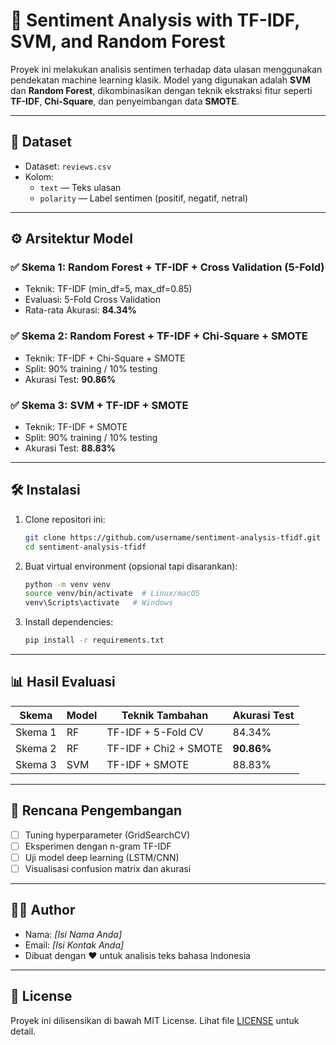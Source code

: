 
# 🧠 Sentiment Analysis with TF-IDF, SVM, and Random Forest

Proyek ini melakukan analisis sentimen terhadap data ulasan menggunakan pendekatan machine learning klasik. Model yang digunakan adalah **SVM** dan **Random Forest**, dikombinasikan dengan teknik ekstraksi fitur seperti **TF-IDF**, **Chi-Square**, dan penyeimbangan data **SMOTE**.

---

## 📂 Dataset

- Dataset: `reviews.csv`
- Kolom:
  - `text` — Teks ulasan
  - `polarity` — Label sentimen (positif, negatif, netral)

---

## ⚙️ Arsitektur Model

### ✅ Skema 1: Random Forest + TF-IDF + Cross Validation (5-Fold)
- Teknik: TF-IDF (min_df=5, max_df=0.85)
- Evaluasi: 5-Fold Cross Validation
- Rata-rata Akurasi: **84.34%**

### ✅ Skema 2: Random Forest + TF-IDF + Chi-Square + SMOTE
- Teknik: TF-IDF + Chi-Square + SMOTE
- Split: 90% training / 10% testing
- Akurasi Test: **90.86%**

### ✅ Skema 3: SVM + TF-IDF + SMOTE
- Teknik: TF-IDF + SMOTE
- Split: 90% training / 10% testing
- Akurasi Test: **88.83%**

---

## 🛠️ Instalasi

1. Clone repositori ini:
   ```bash
   git clone https://github.com/username/sentiment-analysis-tfidf.git
   cd sentiment-analysis-tfidf
   ```

2. Buat virtual environment (opsional tapi disarankan):
   ```bash
   python -m venv venv
   source venv/bin/activate  # Linux/macOS
   venv\Scripts\activate   # Windows
   ```

3. Install dependencies:
   ```bash
   pip install -r requirements.txt
   ```

---

## 📊 Hasil Evaluasi

| Skema   | Model | Teknik Tambahan        | Akurasi Test |
|---------|--------|------------------------|--------------|
| Skema 1 | RF     | TF-IDF + 5-Fold CV     | 84.34%       |
| Skema 2 | RF     | TF-IDF + Chi2 + SMOTE  | **90.86%**   |
| Skema 3 | SVM    | TF-IDF + SMOTE         | 88.83%       |

---

## 📌 Rencana Pengembangan

- [ ] Tuning hyperparameter (GridSearchCV)
- [ ] Eksperimen dengan n-gram TF-IDF
- [ ] Uji model deep learning (LSTM/CNN)
- [ ] Visualisasi confusion matrix dan akurasi

---

## 👨‍💻 Author

- Nama: *[Isi Nama Anda]*
- Email: *[Isi Kontak Anda]*
- Dibuat dengan ❤️ untuk analisis teks bahasa Indonesia

---

## 📄 License

Proyek ini dilisensikan di bawah MIT License. Lihat file [LICENSE](LICENSE) untuk detail.
